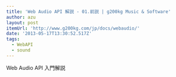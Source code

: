 ```yaml
---
title: 'Web Audio API 解説 - 01.前説 | g200kg Music & Software'
author: azu
layout: post
itemUrl: 'http://www.g200kg.com/jp/docs/webaudio/'
date: '2013-05-17T13:30:52.517Z'
tags:
  - WebAPI
  - sound
---
```

Web Audio API 入門解説

